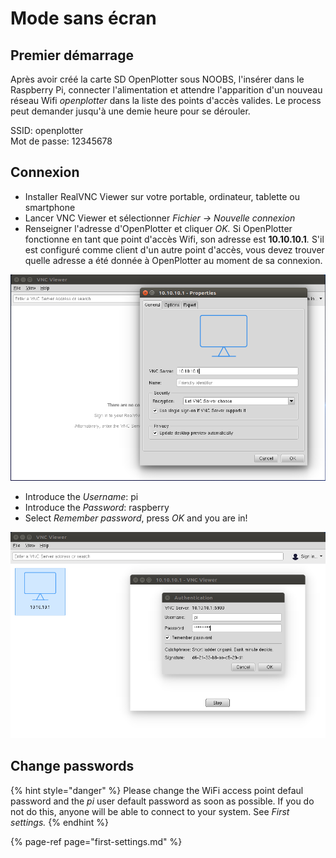 # Mode sans écran

## Premier démarrage

Après avoir créé la carte SD OpenPlotter sous NOOBS, l'insérer dans le Raspberry Pi, connecter l'alimentation et attendre l'apparition d'un nouveau réseau Wifi _openplotter_ dans la liste des points d'accès valides. Le process peut demander jusqu'à une demie heure pour se dérouler.

SSID: openplotter  
Mot de passe: 12345678

## Connexion

* Installer RealVNC Viewer sur votre portable, ordinateur, tablette ou smartphone
* Lancer VNC Viewer et sélectionner _Fichier -&gt; Nouvelle connexion_
* Renseigner l'adresse d'OpenPlotter et cliquer _OK._ Si OpenPlotter fonctionne en tant que point d'accès Wifi, son adresse est **10.10.10.1**_._ S'il est configuré comme client d'un autre point d'accès, vous devez trouver quelle adresse a été donnée à OpenPlotter au moment de sa connexion.

![](../.gitbook/assets/vnc_client1.png)

* Introduce the _Username_: pi
* Introduce the _Password_: raspberry
* Select _Remember password_, press _OK_ and you are in!

![](../.gitbook/assets/vnc_client2.png)

## Change passwords

{% hint style="danger" %}
Please change the WiFi access point defaul password and the _pi_ user default password as soon as possible. If you do not do this, anyone will be able to connect to your system. See _First settings._
{% endhint %}

{% page-ref page="first-settings.md" %}



